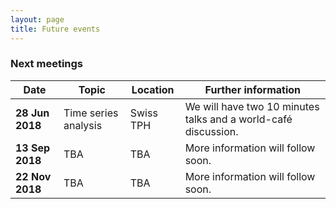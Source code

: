 ```yaml
---
layout: page
title: Future events
---
```





### Next meetings

| Date   | Topic   | Location   | Further information   |
|---|---|---|---|
| **28 Jun 2018** | Time series analysis | Swiss TPH |  We will have two 10 minutes talks and a world-café discussion. |
| **13 Sep 2018** | TBA | TBA |  More information will follow soon. |
| **22 Nov 2018** | TBA | TBA |  More information will follow soon. |
